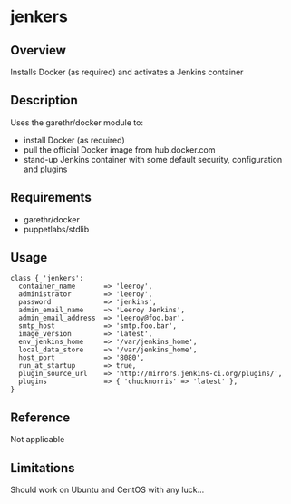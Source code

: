 # jenkers

## Overview

Installs Docker (as required) and activates a Jenkins container

## Description

Uses the garethr/docker module to:

* install Docker (as required)
* pull the official Docker image from hub.docker.com
* stand-up Jenkins container with some default security, configuration and plugins

## Requirements

* garethr/docker
* puppetlabs/stdlib

## Usage

    class { 'jenkers':
      container_name       => 'leeroy',
      administrator        => 'leeroy',
      password             => 'jenkins',
      admin_email_name     => 'Leeroy Jenkins',
      admin_email_address  => 'leeroy@foo.bar',
      smtp_host            => 'smtp.foo.bar',
      image_version        => 'latest',
      env_jenkins_home     => '/var/jenkins_home',
      local_data_store     => '/var/jenkins_home',
      host_port            => '8080',
      run_at_startup       => true,
      plugin_source_url    => 'http://mirrors.jenkins-ci.org/plugins/',
      plugins              => { 'chucknorris' => 'latest' },
    }

## Reference

Not applicable

## Limitations

Should work on Ubuntu and CentOS with any luck...
